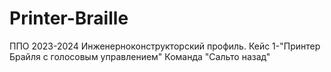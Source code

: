 # Printer-Braille
ППО 2023-2024 Инженерноконструкторский профиль. Кейс 1-"Принтер Брайля с голосовым управлением" Команда "Сальто назад"
